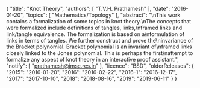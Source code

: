{
    "title": "Knot Theory",
    "authors": [
        "T.V.H. Prathamesh"
    ],
    "date": "2016-01-20",
    "topics": [
        "Mathematics/Topology"
    ],
    "abstract": "\nThis work contains a formalization of some topics in knot theory.\nThe concepts that were formalized include definitions of tangles, links,\nframed links and link/tangle equivalence. The formalization is based on a\nformulation of links in terms of tangles. We further construct and prove the\ninvariance of the Bracket polynomial. Bracket polynomial is an invariant of\nframed links closely linked to the Jones polynomial. This is perhaps the first\nattempt to formalize any aspect of knot theory in an interactive proof assistant.",
    "notify": [
        "prathamesh@imsc.res.in"
    ],
    "licence": "BSD",
    "olderReleases": {
        "2015": "2016-01-20",
        "2016": "2016-02-22",
        "2016-1": "2016-12-17",
        "2017": "2017-10-10",
        "2018": "2018-08-16",
        "2019": "2019-06-11"
    }
}
